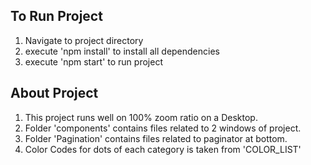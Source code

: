 ## To Run Project

1. Navigate to project directory
2. execute 'npm install' to install all dependencies
3. execute 'npm start' to run project

## About Project

1. This project runs well on 100% zoom ratio on a Desktop.
2. Folder 'components' contains files related to 2 windows of project.
3. Folder 'Pagination' contains files related to paginator at bottom.
4. Color Codes for dots of each category is taken from 'COLOR_LIST'

